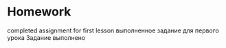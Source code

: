 # Homework
completed assignment for first lesson
выполненное задание для первого урока
Задание выполнено    